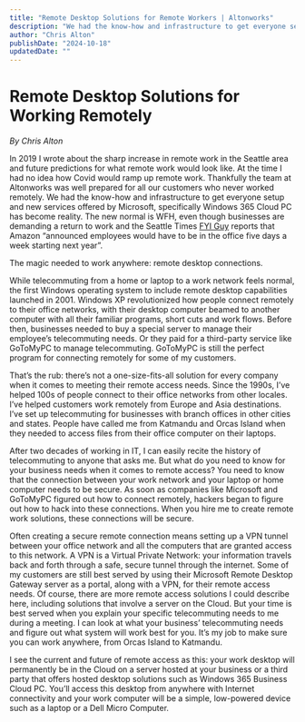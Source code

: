 ```yaml
---
title: "Remote Desktop Solutions for Remote Workers | Altonworks"
description: "We had the know-how and infrastructure to get everyone setup and new services offered by Microsoft, specifically Windows 365 Cloud PC has become reality."
author: "Chris Alton"
publishDate: "2024-10-18"
updatedDate: ""
---
```


# Remote Desktop Solutions for Working Remotely
*By Chris Alton*


In 2019 I wrote about the sharp increase in remote work in the Seattle area and future predictions for what remote work would look like. At the time I had no idea how Covid would ramp up remote work. Thankfully the team at Altonworks was well prepared for all our customers who never worked remotely. We had the know-how and infrastructure to get everyone setup and new services offered by Microsoft, specifically Windows 365 Cloud PC has become reality. The new normal is WFH, even though businesses are demanding a return to work and the Seattle Times [FYI Guy](https://www.seattletimes.com/seattle-news/data/after-record-surge-seattle-sees-sharp-drop-in-remote-work/) reports that Amazon “announced employees would have to be in the office five days a week starting next year”.

The magic needed to work anywhere: remote desktop connections.

While telecommuting from a home or laptop to a work network feels normal, the first Windows operating system to include remote desktop capabilities launched in 2001. Windows XP revolutionized how people connect remotely to their office networks, with their desktop computer beamed to another computer with all their familiar programs, short cuts and work flows. Before then, businesses needed to buy a special server to manage their employee’s telecommuting needs. Or they paid for a third-party service like GoToMyPC to manage telecommuting. GoToMyPC is still the perfect program for connecting remotely for some of my customers.

That’s the rub: there’s not a one-size-fits-all solution for every company when it comes to meeting their remote access needs. Since the 1990s, I’ve helped 100s of people connect to their office networks from other locales. I’ve helped customers work remotely from Europe and Asia destinations. I’ve set up telecommuting for businesses with branch offices in other cities and states. People have called me from Katmandu and Orcas Island when they needed to access files from their office computer on their laptops.

After two decades of working in IT, I can easily recite the history of telecommuting to anyone that asks me. But what do you need to know for your business needs when it comes to remote access? You need to know that the connection between your work network and your laptop or home computer needs to be secure. As soon as companies like Microsoft and GoToMyPC figured out how to connect remotely, hackers began to figure out how to hack into these connections. When you hire me to create remote work solutions, these connections will be secure.

Often creating a secure remote connection means setting up a VPN tunnel between your office network and all the computers that are granted access to this network. A VPN is a Virtual Private Network: your information travels back and forth through a safe, secure tunnel through the internet. Some of my customers are still best served by using their Microsoft Remote Desktop Gateway server as a portal, along with a VPN, for their remote access needs. Of course, there are more remote access solutions I could describe here, including solutions that involve a server on the Cloud. But your time is best served when you explain your specific telecommuting needs to me during a meeting. I can look at what your business’ telecommuting needs and figure out what system will work best for you. It’s my job to make sure you can work anywhere, from Orcas Island to Katmandu.

I see the current and future of remote access as this: your work desktop will permanently be in the Cloud on a server hosted at your business or a third party that offers hosted desktop solutions such as Windows 365 Business Cloud PC. You’ll access this desktop from anywhere with Internet connectivity and your work computer will be a simple, low-powered device such as a laptop or a Dell Micro Computer.
